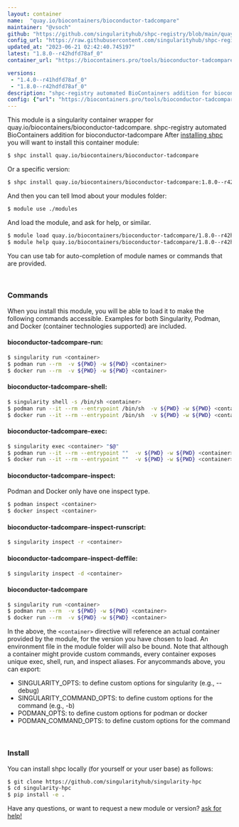 ```yaml
---
layout: container
name:  "quay.io/biocontainers/bioconductor-tadcompare"
maintainer: "@vsoch"
github: "https://github.com/singularityhub/shpc-registry/blob/main/quay.io/biocontainers/bioconductor-tadcompare/container.yaml"
config_url: "https://raw.githubusercontent.com/singularityhub/shpc-registry/main/quay.io/biocontainers/bioconductor-tadcompare/container.yaml"
updated_at: "2023-06-21 02:42:40.745197"
latest: "1.8.0--r42hdfd78af_0"
container_url: "https://biocontainers.pro/tools/bioconductor-tadcompare"

versions:
 - "1.4.0--r41hdfd78af_0"
 - "1.8.0--r42hdfd78af_0"
description: "shpc-registry automated BioContainers addition for bioconductor-tadcompare"
config: {"url": "https://biocontainers.pro/tools/bioconductor-tadcompare", "maintainer": "@vsoch", "description": "shpc-registry automated BioContainers addition for bioconductor-tadcompare", "latest": {"1.8.0--r42hdfd78af_0": "sha256:6f25fa13b1e47b1e41b331dcdb91df487b763477333d38c21308010d7225db59"}, "tags": {"1.4.0--r41hdfd78af_0": "sha256:0acabca236c5245a6c3f9bae2e448244208445f58ab1d83ab596dc97e40735c0", "1.8.0--r42hdfd78af_0": "sha256:6f25fa13b1e47b1e41b331dcdb91df487b763477333d38c21308010d7225db59"}, "docker": "quay.io/biocontainers/bioconductor-tadcompare"}
---
```


This module is a singularity container wrapper for quay.io/biocontainers/bioconductor-tadcompare.
shpc-registry automated BioContainers addition for bioconductor-tadcompare
After [installing shpc](#install) you will want to install this container module:


```bash
$ shpc install quay.io/biocontainers/bioconductor-tadcompare
```

Or a specific version:

```bash
$ shpc install quay.io/biocontainers/bioconductor-tadcompare:1.8.0--r42hdfd78af_0
```

And then you can tell lmod about your modules folder:

```bash
$ module use ./modules
```

And load the module, and ask for help, or similar.

```bash
$ module load quay.io/biocontainers/bioconductor-tadcompare/1.8.0--r42hdfd78af_0
$ module help quay.io/biocontainers/bioconductor-tadcompare/1.8.0--r42hdfd78af_0
```

You can use tab for auto-completion of module names or commands that are provided.

<br>

### Commands

When you install this module, you will be able to load it to make the following commands accessible.
Examples for both Singularity, Podman, and Docker (container technologies supported) are included.

#### bioconductor-tadcompare-run:

```bash
$ singularity run <container>
$ podman run --rm  -v ${PWD} -w ${PWD} <container>
$ docker run --rm  -v ${PWD} -w ${PWD} <container>
```

#### bioconductor-tadcompare-shell:

```bash
$ singularity shell -s /bin/sh <container>
$ podman run --it --rm --entrypoint /bin/sh  -v ${PWD} -w ${PWD} <container>
$ docker run --it --rm --entrypoint /bin/sh  -v ${PWD} -w ${PWD} <container>
```

#### bioconductor-tadcompare-exec:

```bash
$ singularity exec <container> "$@"
$ podman run --it --rm --entrypoint ""  -v ${PWD} -w ${PWD} <container> "$@"
$ docker run --it --rm --entrypoint ""  -v ${PWD} -w ${PWD} <container> "$@"
```

#### bioconductor-tadcompare-inspect:

Podman and Docker only have one inspect type.

```bash
$ podman inspect <container>
$ docker inspect <container>
```

#### bioconductor-tadcompare-inspect-runscript:

```bash
$ singularity inspect -r <container>
```

#### bioconductor-tadcompare-inspect-deffile:

```bash
$ singularity inspect -d <container>
```



#### bioconductor-tadcompare

```bash
$ singularity run <container>
$ podman run --rm  -v ${PWD} -w ${PWD} <container>
$ docker run --rm  -v ${PWD} -w ${PWD} <container>
```


In the above, the `<container>` directive will reference an actual container provided
by the module, for the version you have chosen to load. An environment file in the
module folder will also be bound. Note that although a container
might provide custom commands, every container exposes unique exec, shell, run, and
inspect aliases. For anycommands above, you can export:

 - SINGULARITY_OPTS: to define custom options for singularity (e.g., --debug)
 - SINGULARITY_COMMAND_OPTS: to define custom options for the command (e.g., -b)
 - PODMAN_OPTS: to define custom options for podman or docker
 - PODMAN_COMMAND_OPTS: to define custom options for the command

<br>

### Install

You can install shpc locally (for yourself or your user base) as follows:

```bash
$ git clone https://github.com/singularityhub/singularity-hpc
$ cd singularity-hpc
$ pip install -e .
```

Have any questions, or want to request a new module or version? [ask for help!](https://github.com/singularityhub/singularity-hpc/issues)